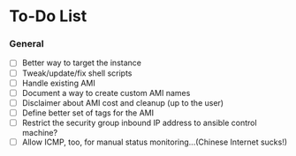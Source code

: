 # To-Do List

### General
- [ ] Better way to target the instance
- [ ] Tweak/update/fix shell scripts
- [ ] Handle existing AMI
- [ ] Document a way to create custom AMI names
- [ ] Disclaimer about AMI cost and cleanup (up to the user)
- [ ] Define better set of tags for the AMI
- [ ] Restrict the security group inbound IP address to ansible control machine?
- [ ] Allow ICMP, too, for manual status monitoring...(Chinese Internet sucks!)
